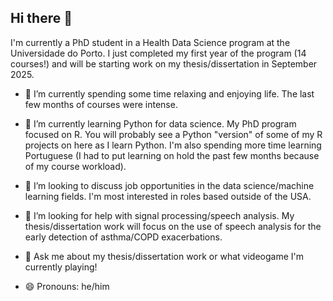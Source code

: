 ## Hi there 👋

I'm currently a PhD student in a Health Data Science program at the Universidade do Porto. I just completed my first year of the program (14 courses!) and will be starting work on my thesis/dissertation in September 2025. 

- 🔭 I’m currently spending some time relaxing and enjoying life. The last few months of courses were intense.

- 🌱 I’m currently learning Python for data science. My PhD program focused on R. You will probably see a Python "version" of some of my R projects on here as I learn Python. I'm also spending more time learning Portuguese (I had to put learning on hold the past few months because of my course workload).

- 👯 I’m looking to discuss job opportunities in the data science/machine learning fields. I'm most interested in roles based outside of the USA.

- 🤔 I’m looking for help with signal processing/speech analysis. My thesis/dissertation work will focus on the use of speech analysis for the early detection of asthma/COPD exacerbations.

- 💬 Ask me about my thesis/dissertation work or what videogame I'm currently playing!

- 😄 Pronouns: he/him
